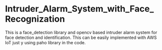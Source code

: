 # Intruder_Alarm_System_with_Face_Recognization
This is a face_detection library and opencv based intruder alarm system for face detection and identification. This can be easily implemented with AWS IoT just y using paho library in the code.
